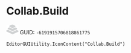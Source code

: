 # Collab.Build
![](/img/Collab.Build.png)
GUID: `-6191915706818861775`
```
EditorGUIUtility.IconContent("Collab.Build")
```
